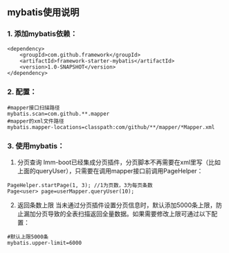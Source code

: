 ## mybatis使用说明

### 1. 添加mybatis依赖：
```
<dependency>
    <groupId>com.github.framework</groupId>
    <artifactId>framework-starter-mybatis</artifactId>
    <version>1.0-SNAPSHOT</version>
</dependency>
```
### 2. 配置：
```
#mapper接口扫描路径
mybatis.scan=com.github.**.mapper
#mapper的xml文件路径
mybatis.mapper-locations=classpath:com/github/**/mapper/*Mapper.xml
```
### 3. 使用mybatis：
1. 分页查询
lmm-boot已经集成分页插件，分页脚本不再需要在xml里写（比如上面的queryUser），只需要在调用mapper接口前调用PageHelper：

```
PageHelper.startPage(1, 3); //1为页数，3为每页条数
Page<user> page=userMapper.queryUser(10);  
```
2. 返回条数上限
当未通过分页插件设置分页信息时，默认添加5000条上限，防止漏加分页导致的全表扫描返回全量数据。如果需要修改上限可通过以下配置：

```
#默认上限5000条
mybatis.upper-limit=6000
```